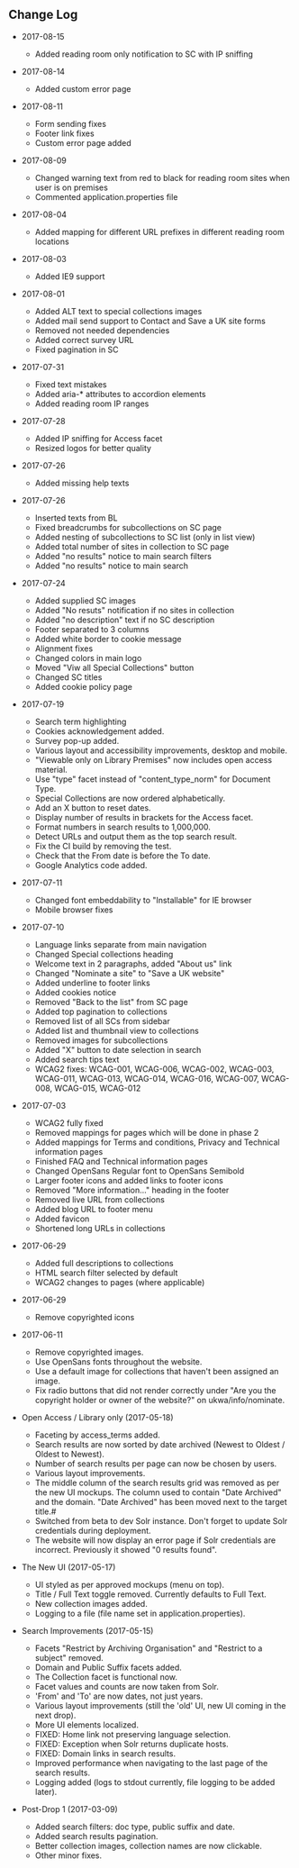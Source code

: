 Change Log
----------

* 2017-08-15
    * Added reading room only notification to SC with IP sniffing

* 2017-08-14
    * Added custom error page

* 2017-08-11
    * Form sending fixes
	* Footer link fixes
	* Custom error page added

* 2017-08-09
	* Changed warning text from red to black for reading room sites when user is on premises
	* Commented application.properties file

* 2017-08-04
    * Added mapping for different URL prefixes in different reading room locations

* 2017-08-03
    * Added IE9 support

* 2017-08-01
    * Added ALT text to special collections images
    * Added mail send support to Contact and Save a UK site forms
    * Removed not needed dependencies
    * Added correct survey URL
	* Fixed pagination in SC

* 2017-07-31
    * Fixed text mistakes
    * Added aria-* attributes to accordion elements
    * Added reading room IP ranges

* 2017-07-28
    * Added IP sniffing for Access facet
    * Resized logos for better quality

* 2017-07-26
    * Added missing help texts

* 2017-07-26
    * Inserted texts from BL
    * Fixed breadcrumbs for subcollections on SC page
    * Added nesting of subcollections to SC list (only in list view)
    * Added total number of sites in collection to SC page
    * Added "no results" notice to main search filters
    * Added "no results" notice to main search


* 2017-07-24
    * Added supplied SC images
    * Added "No resuts" notification if no sites in collection
    * Added "no description" text if no SC description
    * Footer separated to 3 columns
    * Added white border to cookie message
    * Alignment fixes
    * Changed colors in main logo
    * Moved "Viw all Special Collections" button
    * Changed SC titles
    * Added cookie policy page

* 2017-07-19
    * Search term highlighting
    * Cookies acknowledgement added.
    * Survey pop-up added.
    * Various layout and accessibility improvements, desktop and mobile.
    * "Viewable only on Library Premises" now includes open access material.
    * Use "type" facet instead of "content_type_norm" for Document Type.
    * Special Collections are now ordered alphabetically.
    * Add an X button to reset dates.
    * Display number of results in brackets for the Access facet.
    * Format numbers in search results to 1,000,000.
    * Detect URLs and output them as the top search result.
    * Fix the CI build by removing the test.
    * Check that the From date is before the To date.
    * Google Analytics code added.

* 2017-07-11
    * Changed font embeddability to "Installable" for IE browser
    * Mobile browser fixes

* 2017-07-10
    * Language links separate from main navigation
    * Changed Special collections heading
    * Welcome text in 2 paragraphs, added "About us" link
    * Changed "Nominate a site" to "Save a UK website"
    * Added underline to footer links
    * Added cookies notice
    * Removed "Back to the list" from SC page
    * Added top pagination to collections
    * Removed list of all SCs from sidebar
    * Added list and thumbnail view to collections
    * Removed images for subcollections
    * Added "X" button to date selection in search
    * Added search tips text
    * WCAG2 fixes: WCAG-001, WCAG-006, WCAG-002, WCAG-003, WCAG-011, WCAG-013, WCAG-014, WCAG-016, WCAG-007, WCAG-008, WCAG-015, WCAG-012

* 2017-07-03
    * WCAG2 fully fixed
    * Removed mappings for pages which will be done in phase 2
    * Added mappings for Terms and conditions, Privacy and Technical information pages
    * Finished FAQ and Technical information pages
    * Changed OpenSans Regular font to OpenSans Semibold
    * Larger footer icons and added links to footer icons
    * Removed "More information..." heading in the footer
    * Removed live URL from collections
    * Added blog URL to footer menu
    * Added favicon
    * Shortened long URLs in collections

* 2017-06-29
    * Added full descriptions to collections
    * HTML search filter selected by default
    * WCAG2 changes to pages (where applicable)

* 2017-06-29
    * Remove copyrighted icons

* 2017-06-11
    * Remove copyrighted images.
    * Use OpenSans fonts throughout the website.
    * Use a default image for collections that haven't been assigned an image.
    * Fix radio buttons that did not render correctly under "Are you the copyright holder or owner of the website?" on ukwa/info/nominate.
    
* Open Access / Library only (2017-05-18)
    * Faceting by access_terms added.
    * Search results are now sorted by date archived (Newest to Oldest / Oldest to Newest).
    * Number of search results per page can now be chosen by users.
    * Various layout improvements.
    * The middle column of the search results grid was removed as per the new UI mockups.
      The column used to contain "Date Archived" and the domain.
      "Date Archived" has been moved next to the target title.#
    * Switched from beta to dev Solr instance. Don't forget to update Solr credentials during deployment.
    * The website will now display an error page if Solr credentials are incorrect. 
      Previously it showed "0 results found".

* The New UI (2017-05-17)
    * UI styled as per approved mockups (menu on top).
    * Title / Full Text toggle removed. Currently defaults to Full Text.
    * New collection images added.
    * Logging to a file (file name set in application.properties).

* Search Improvements (2017-05-15)
    * Facets "Restrict by Archiving Organisation" and "Restrict to a subject" removed.
    * Domain and Public Suffix facets added.
    * The Collection facet is functional now.
    * Facet values and counts are now taken from Solr.
    * 'From' and 'To' are now dates, not just years.
    * Various layout improvements (still the 'old' UI, new UI coming in the next drop).
    * More UI elements localized.
    * FIXED: Home link not preserving language selection.
    * FIXED: Exception when Solr returns duplicate hosts.
    * FIXED: Domain links in search results.
    * Improved performance when navigating to the last page of the search results.
    * Logging added (logs to stdout currently, file logging to be added later).

* Post-Drop 1 (2017-03-09)
    * Added search filters: doc type, public suffix and date.
    * Added search results pagination.
    * Better collection images, collection names are now clickable.
    * Other minor fixes.
